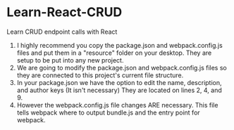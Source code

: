 # Learn-React-CRUD
Learn CRUD endpoint calls with React

1. I highly recommend you copy the package.json and webpack.config.js files and put them in a "resource" folder on your desktop. They are setup to be put into any new project.
2. We are going to modify the package.json and webpack.config.js files so they are connected to this project's current file structure.
3. In your package.json we have the option to edit the name, description, and author keys (It isn't necessary) They are located on lines 2, 4, and 9.
4. However the webpack.config.js file changes ARE necessary. This file tells webpack where to output bundle.js and the entry point for webpack.
